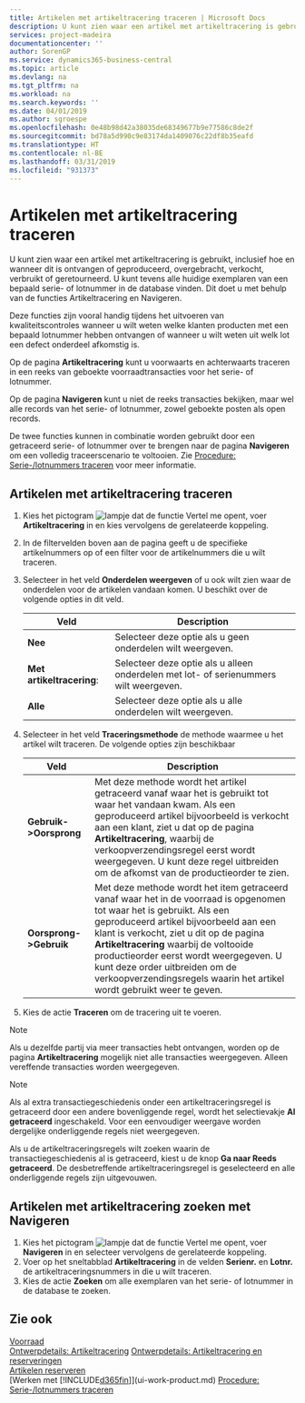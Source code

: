 ```yaml
---
title: Artikelen met artikeltracering traceren | Microsoft Docs
description: U kunt zien waar een artikel met artikeltracering is gebruikt, inclusief hoe en wanneer dit is ontvangen of geproduceerd, overgebracht, verkocht, verbruikt of geretourneerd. U kunt tevens alle huidige exemplaren van een bepaald serie- of lotnummer in de database vinden. Dit doet u met behulp van de functies Artikeltracering en Navigeren.
services: project-madeira
documentationcenter: ''
author: SorenGP
ms.service: dynamics365-business-central
ms.topic: article
ms.devlang: na
ms.tgt_pltfrm: na
ms.workload: na
ms.search.keywords: ''
ms.date: 04/01/2019
ms.author: sgroespe
ms.openlocfilehash: 0e48b98d42a38035de68349677b9e77586c8de2f
ms.sourcegitcommit: bd78a5d990c9e83174da1409076c22df8b35eafd
ms.translationtype: HT
ms.contentlocale: nl-BE
ms.lasthandoff: 03/31/2019
ms.locfileid: "931373"
---
```

# <a name="trace-item-tracked-items"></a>Artikelen met artikeltracering traceren
U kunt zien waar een artikel met artikeltracering is gebruikt, inclusief hoe en wanneer dit is ontvangen of geproduceerd, overgebracht, verkocht, verbruikt of geretourneerd. U kunt tevens alle huidige exemplaren van een bepaald serie- of lotnummer in de database vinden. Dit doet u met behulp van de functies Artikeltracering en Navigeren.  

 Deze functies zijn vooral handig tijdens het uitvoeren van kwaliteitscontroles wanneer u wilt weten welke klanten producten met een bepaald lotnummer hebben ontvangen of wanneer u wilt weten uit welk lot een defect onderdeel afkomstig is.  

 Op de pagina **Artikeltracering** kunt u voorwaarts en achterwaarts traceren in een reeks van geboekte voorraadtransacties voor het serie- of lotnummer.  

 Op de pagina **Navigeren** kunt u niet de reeks transacties bekijken, maar wel alle records van het serie- of lotnummer, zowel geboekte posten als open records.  

 De twee functies kunnen in combinatie worden gebruikt door een getraceerd serie- of lotnummer over te brengen naar de pagina **Navigeren** om een volledig traceerscenario te voltooien. Zie [Procedure: Serie-/lotnummers traceren](walkthrough-tracing-serial-lot-numbers.md) voor meer informatie.  

## <a name="to-trace-item-tracked-items"></a>Artikelen met artikeltracering traceren  

1.  Kies het pictogram ![lampje dat de functie Vertel me opent](media/ui-search/search_small.png "Vertel me wat u wilt doen"), voer **Artikeltracering** in en kies vervolgens de gerelateerde koppeling.  
2.  In de filtervelden boven aan de pagina geeft u de specifieke artikelnummers op of een filter voor de artikelnummers die u wilt traceren.  
3.  Selecteer in het veld **Onderdelen weergeven** of u ook wilt zien waar de onderdelen voor de artikelen vandaan komen. U beschikt over de volgende opties in dit veld.  

    |Veld|Description|  
    |----------------------------------|---------------------------------------|  
    |**Nee**|Selecteer deze optie als u geen onderdelen wilt weergeven.|  
    |**Met artikeltracering**:|Selecteer deze optie als u alleen onderdelen met lot- of serienummers wilt weergeven.|  
    |**Alle**|Selecteer deze optie als u alle onderdelen wilt weergeven.|  

4.  Selecteer in het veld **Traceringsmethode** de methode waarmee u het artikel wilt traceren. De volgende opties zijn beschikbaar  

    |Veld|Description|  
    |----------------------------------|---------------------------------------|  
    |**Gebruik->Oorsprong**|Met deze methode wordt het artikel getraceerd vanaf waar het is gebruikt tot waar het vandaan kwam. Als een geproduceerd artikel bijvoorbeeld is verkocht aan een klant, ziet u dat op de pagina **Artikeltracering**, waarbij de verkoopverzendingsregel eerst wordt weergegeven. U kunt deze regel uitbreiden om de afkomst van de productieorder te zien.|  
    |**Oorsprong->Gebruik**|Met deze methode wordt het item getraceerd vanaf waar het in de voorraad is opgenomen tot waar het is gebruikt. Als een geproduceerd artikel bijvoorbeeld aan een klant is verkocht, ziet u dit op de pagina **Artikeltracering** waarbij de voltooide productieorder eerst wordt weergegeven. U kunt deze order uitbreiden om de verkoopverzendingsregels waarin het artikel wordt gebruikt weer te geven.|  

5.  Kies de actie **Traceren** om de tracering uit te voeren.  

> [!NOTE]  
>  Als u dezelfde partij via meer transacties hebt ontvangen, worden op de pagina **Artikeltracering** mogelijk niet alle transacties weergegeven. Alleen vereffende transacties worden weergegeven.  

> [!NOTE]  
>  Als al extra transactiegeschiedenis onder een artikeltraceringsregel is getraceerd door een andere bovenliggende regel, wordt het selectievakje **Al getraceerd** ingeschakeld. Voor een eenvoudiger weergave worden dergelijke onderliggende regels niet weergegeven.  
>   
>  Als u de artikeltraceringsregels wilt zoeken waarin de transactiegeschiedenis al is getraceerd, kiest u de knop **Ga naar Reeds getraceerd**. De desbetreffende artikeltraceringsregel is geselecteerd en alle onderliggende regels zijn uitgevouwen.  

## <a name="to-find-item-tracked-items-with-navigate"></a>Artikelen met artikeltracering zoeken met Navigeren  

1.  Kies het pictogram ![lampje dat de functie Vertel me opent](media/ui-search/search_small.png "Vertel me wat u wilt doen"), voer **Navigeren** in en selecteer vervolgens de gerelateerde koppeling.  
2.  Voer op het sneltabblad **Artikeltracering** in de velden **Serienr.** en **Lotnr.** de artikeltraceringsnummers in die u wilt traceren.  
3.  Kies de actie **Zoeken** om alle exemplaren van het serie- of lotnummer in de database te zoeken.  

## <a name="see-also"></a>Zie ook  
[Voorraad](inventory-manage-inventory.md)  
[Ontwerpdetails: Artikeltracering](design-details-item-tracking.md)
[Ontwerpdetails: Artikeltracering en reserveringen](design-details-item-tracking-and-reservations.md)  
[Artikelen reserveren](inventory-how-to-reserve-items.md)  
[Werken met [!INCLUDE[d365fin](includes/d365fin_md.md)]](ui-work-product.md)
[Procedure: Serie-/lotnummers traceren](walkthrough-tracing-serial-lot-numbers.md)
